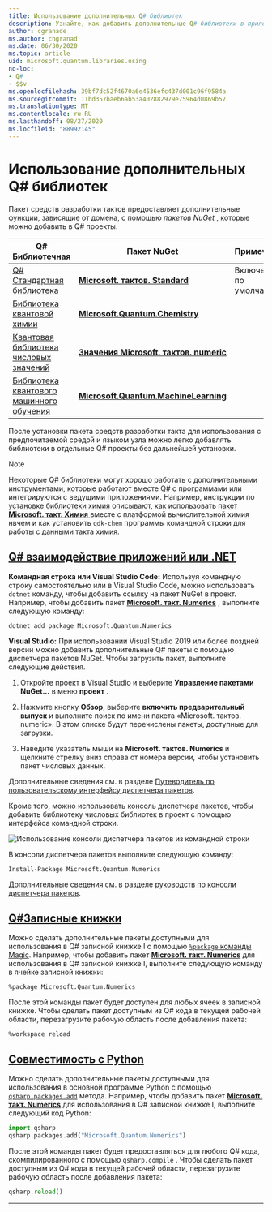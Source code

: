 ```yaml
---
title: Использование дополнительных Q# библиотек
description: Узнайте, как добавить дополнительные Q# библиотеки в приложения такта.
author: cgranade
ms.author: chgranad
ms.date: 06/30/2020
ms.topic: article
uid: microsoft.quantum.libraries.using
no-loc:
- Q#
- $$v
ms.openlocfilehash: 39bf7dc52f4670a6e4536efc437d001c96f9584a
ms.sourcegitcommit: 11bd357baeb6ab53a402882979e75964d0869b57
ms.translationtype: MT
ms.contentlocale: ru-RU
ms.lasthandoff: 08/27/2020
ms.locfileid: "88992145"
---
```

# <a name="using-additional-no-locq-libraries"></a>Использование дополнительных Q# библиотек

Пакет средств разработки тактов предоставляет дополнительные функции, зависящие от домена, с помощью _пакетов NuGet_ , которые можно добавить в Q# проекты.

| Q# Библиотечная  | Пакет NuGet | Примечания |
|---------|---------|--------|
| [Q# Стандартная библиотека](xref:microsoft.quantum.libraries.standard.intro) | [**Microsoft. тактов. Standard**](https://www.nuget.org/packages/Microsoft.Quantum.Standard) | Включено по умолчанию |
| [Библиотека квантовой химии](xref:microsoft.quantum.chemistry.concepts.intro) | [**Microsoft.Quantum.Chemistry**](https://www.nuget.org/packages/Microsoft.Quantum.Chemistry) | |
| [Квантовая библиотека числовых значений](xref:microsoft.quantum.numerics.intro) | [**Значения Microsoft. тактов. numeric**](https://www.nuget.org/packages/Microsoft.Quantum.Numerics) | |
| [Библиотека квантового машинного обучения](xref:microsoft.quantum.libraries.machine-learning.intro) | [**Microsoft.Quantum.MachineLearning**](https://www.nuget.org/packages/Microsoft.Quantum.MachineLearning) | |

После установки пакета средств разработки такта для использования с предпочитаемой средой и языком узла можно легко добавлять библиотеки в отдельные Q# проекты без дальнейшей установки.

> [!NOTE]
> Некоторые Q# библиотеки могут хорошо работать с дополнительными инструментами, которые работают вместе Q# с программами или интегрируются с ведущими приложениями.
> Например, инструкции по [установке библиотеки химия](xref:microsoft.quantum.chemistry.concepts.installation) описывают, как использовать [пакет **Microsoft. такт. Химия** ](https://www.nuget.org/packages/Microsoft.Quantum.Chemistry) вместе с платформой вычислительной химия нвчем и как установить `qdk-chem` программы командной строки для работы с данными такта химия.

## <a name="no-locq-applications-or-net-interopability"></a>[Q# взаимодействие приложений или .NET](#tab/tabid-csproj)

**Командная строка или Visual Studio Code:** Используя командную строку самостоятельно или в Visual Studio Code, можно использовать `dotnet` команду, чтобы добавить ссылку на пакет NuGet в проект.
Например, чтобы добавить пакет [**Microsoft. такт. Numerics**](https://www.nuget.org/packages/Microsoft.Quantum.Numerics) , выполните следующую команду:

```dotnetcli
dotnet add package Microsoft.Quantum.Numerics
```

**Visual Studio:** При использовании Visual Studio 2019 или более поздней версии можно добавить дополнительные Q# пакеты с помощью диспетчера пакетов NuGet.
Чтобы загрузить пакет, выполните следующие действия. 
1. Откройте проект в Visual Studio и выберите **Управление пакетами NuGet...** в меню **проект** .

2. Нажмите кнопку **Обзор**, выберите **включить предварительный выпуск** и выполните поиск по имени пакета «Microsoft. тактов. numeric». В этом списке будут перечислены пакеты, доступные для загрузки.

3. Наведите указатель мыши на **Microsoft. тактов. Numerics** и щелкните стрелку вниз справа от номера версии, чтобы установить пакет числовых данных.

Дополнительные сведения см. в разделе [Путеводитель по пользовательскому интерфейсу диспетчера пакетов](https://docs.microsoft.com/nuget/tools/package-manager-ui).

Кроме того, можно использовать консоль диспетчера пакетов, чтобы добавить библиотеку числовых библиотек в проект с помощью интерфейса командной строки.

![Использование консоли диспетчера пакетов из командной строки](~/media/vs2017-nuget-console-menu.png)

В консоли диспетчера пакетов выполните следующую команду:

```
Install-Package Microsoft.Quantum.Numerics
```

Дополнительные сведения см. в разделе [руководств по консоли диспетчера пакетов](https://docs.microsoft.com/nuget/tools/package-manager-console).

## <a name="ino-locq-notebooks"></a>[Q#Записные книжки](#tab/tabid-notebook)

Можно сделать дополнительные пакеты доступными для использования в Q# записной книжке I с помощью [ `%package` команды Magic](xref:microsoft.quantum.iqsharp.magic-ref.package).
Например, чтобы добавить пакет [**Microsoft. такт. Numerics**](https://www.nuget.org/packages/Microsoft.Quantum.Numerics) для использования в Q# записной книжке I, выполните следующую команду в ячейке записной книжки:

```
%package Microsoft.Quantum.Numerics
```

После этой команды пакет будет доступен для любых ячеек в записной книжке.
Чтобы сделать пакет доступным из Q# кода в текущей рабочей области, перезагрузите рабочую область после добавления пакета:

```
%workspace reload
```

## <a name="python-interoperability"></a>[Совместимость c Python](#tab/tabid-python)


Можно сделать дополнительные пакеты доступными для использования в основной программе Python с помощью [`qsharp.packages.add`](https://docs.microsoft.com/python/qsharp-core/qsharp.packages.packages) метода.
Например, чтобы добавить пакет [**Microsoft. такт. Numerics**](https://www.nuget.org/packages/Microsoft.Quantum.Numerics) для использования в Q# записной книжке I, выполните следующий код Python:

```python
import qsharp
qsharp.packages.add("Microsoft.Quantum.Numerics")
```

После этой команды пакет будет предоставляться для любого Q# кода, скомпилированного с помощью `qsharp.compile` .
Чтобы сделать пакет доступным из Q# кода в текущей рабочей области, перезагрузите рабочую область после добавления пакета:

```python
qsharp.reload()
```

***
